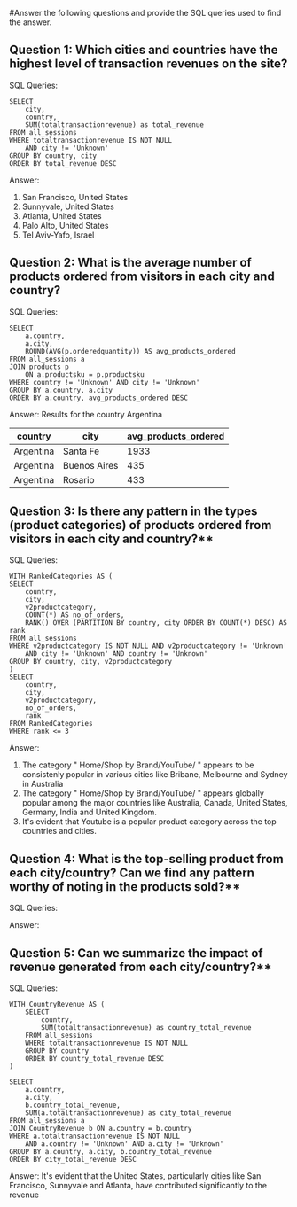 #Answer the following questions and provide the SQL queries used to find the answer.

    
## Question 1: Which cities and countries have the highest level of transaction revenues on the site?


SQL Queries:
```
SELECT 
	city,
	country,
	SUM(totaltransactionrevenue) as total_revenue
FROM all_sessions 
WHERE totaltransactionrevenue IS NOT NULL 
	AND city != 'Unknown'
GROUP BY country, city
ORDER BY total_revenue DESC
```

Answer: 
1) San Francisco, United States
2) Sunnyvale, United States
3) Atlanta, United States
4) Palo Alto, United States
5) Tel Aviv-Yafo, Israel
        


## Question 2: What is the average number of products ordered from visitors in each city and country?


SQL Queries:
```
SELECT 
	a.country,
	a.city,
	ROUND(AVG(p.orderedquantity)) AS avg_products_ordered
FROM all_sessions a
JOIN products p 
	ON a.productsku = p.productsku
WHERE country != 'Unknown' AND city != 'Unknown' 
GROUP BY a.country, a.city
ORDER BY a.country, avg_products_ordered DESC
```
Answer: Results for the country Argentina

| country | city | avg_products_ordered |
| ----------- | ----------- |------------|
| Argentina | Santa Fe | 1933 |
| Argentina | Buenos Aires | 435 |
| Argentina | Rosario | 433 |




## Question 3: Is there any pattern in the types (product categories) of products ordered from visitors in each city and country?**


SQL Queries:
```
WITH RankedCategories AS (
SELECT 
	country,
	city,
	v2productcategory,
	COUNT(*) AS no_of_orders,
	RANK() OVER (PARTITION BY country, city ORDER BY COUNT(*) DESC) AS rank
FROM all_sessions
WHERE v2productcategory IS NOT NULL AND v2productcategory != 'Unknown'
	AND city != 'Unknown' AND country != 'Unknown'
GROUP BY country, city, v2productcategory
)
SELECT 
	country,
	city,
	v2productcategory,
	no_of_orders,
	rank
FROM RankedCategories
WHERE rank <= 3
```


Answer: 
1) The category " Home/Shop by Brand/YouTube/ " appears to be consistenly popular in various cities like Bribane, Melbourne and 	        Sydney in Australia
2) The category " Home/Shop by Brand/YouTube/ " appears globally popular among the major countries like Australia,
   Canada, United States, Germany, India and United Kingdom.
3) It's evident that Youtube is a popular product category across the top countries and cities.




## Question 4: What is the top-selling product from each city/country? Can we find any pattern worthy of noting in the products sold?**


SQL Queries:



Answer:





## Question 5: Can we summarize the impact of revenue generated from each city/country?**

SQL Queries:
```
WITH CountryRevenue AS (
	SELECT 
		country,
	  	SUM(totaltransactionrevenue) as country_total_revenue
	FROM all_sessions
	WHERE totaltransactionrevenue IS NOT NULL
	GROUP BY country
	ORDER BY country_total_revenue DESC
)

SELECT 
	a.country,
	a.city,
	b.country_total_revenue,
	SUM(a.totaltransactionrevenue) as city_total_revenue
FROM all_sessions a
JOIN CountryRevenue b ON a.country = b.country
WHERE a.totaltransactionrevenue IS NOT NULL 
	AND a.country != 'Unknown' AND a.city != 'Unknown'
GROUP BY a.country, a.city, b.country_total_revenue
ORDER BY city_total_revenue DESC
```


Answer: It's evident that the United States, particularly cities like San Francisco, Sunnyvale and Atlanta, have contributed significantly to the revenue






